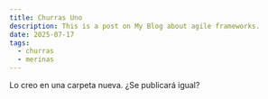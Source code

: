 ```yaml
---
title: Churras Uno
description: This is a post on My Blog about agile frameworks.
date: 2025-07-17
tags:
  - churras
  - merinas
---
```


Lo creo en una carpeta nueva. ¿Se publicará igual?
